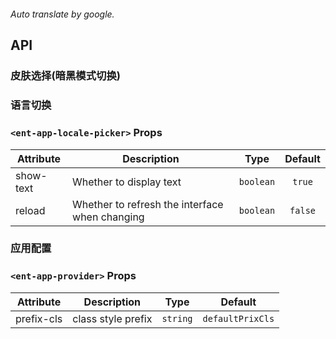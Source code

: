 ```yaml

```

*Auto translate by google.*


## API

### 皮肤选择(暗黑模式切换)




### 语言切换

### `<ent-app-locale-picker>` Props

|Attribute|Description|Type|Default|
|---|---|---|:---:|
|show-text|Whether to display text|`boolean`|`true`|
|reload|Whether to refresh the interface when changing|`boolean`|`false`|



### 应用配置

### `<ent-app-provider>` Props

|Attribute|Description|Type|Default|
|---|---|---|:---:|
|prefix-cls|class style prefix|`string`|`defaultPrixCls`|


